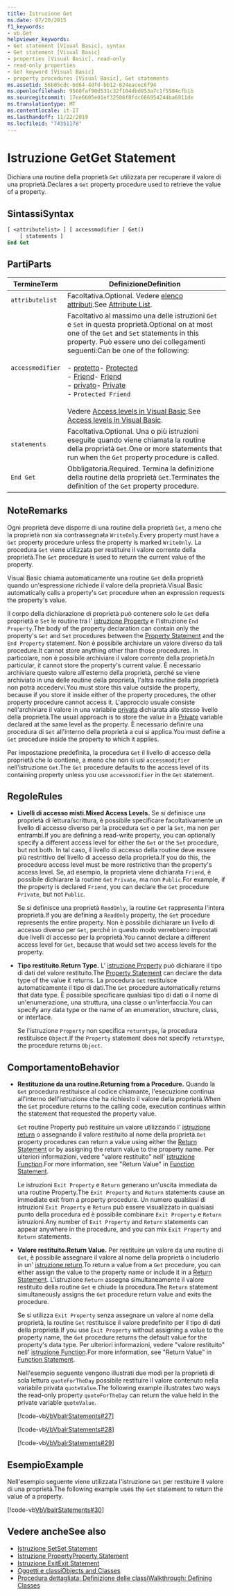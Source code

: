 ```yaml
---
title: Istruzione Get
ms.date: 07/20/2015
f1_keywords:
- vb.Get
helpviewer_keywords:
- Get statement [Visual Basic], syntax
- Get statement [Visual Basic]
- properties [Visual Basic], read-only
- read-only properties
- Get keyword [Visual Basic]
- property procedures [Visual Basic], Get statements
ms.assetid: 56b05cdc-bd64-4dfd-bb12-824eacec6f94
ms.openlocfilehash: 9560faf90d531c32f104dbd053a7c1f5584cfb1b
ms.sourcegitcommit: 17ee6605e01ef32506f8fdc686954244ba6911de
ms.translationtype: MT
ms.contentlocale: it-IT
ms.lasthandoff: 11/22/2019
ms.locfileid: "74351178"
---
```

# <a name="get-statement"></a><span data-ttu-id="014d7-102">Istruzione Get</span><span class="sxs-lookup"><span data-stu-id="014d7-102">Get Statement</span></span>
<span data-ttu-id="014d7-103">Dichiara una routine della proprietà `Get` utilizzata per recuperare il valore di una proprietà.</span><span class="sxs-lookup"><span data-stu-id="014d7-103">Declares a `Get` property procedure used to retrieve the value of a property.</span></span>  
  
## <a name="syntax"></a><span data-ttu-id="014d7-104">Sintassi</span><span class="sxs-lookup"><span data-stu-id="014d7-104">Syntax</span></span>  
  
```vb  
[ <attributelist> ] [ accessmodifier ] Get()  
    [ statements ]  
End Get  
```  
  
## <a name="parts"></a><span data-ttu-id="014d7-105">Parti</span><span class="sxs-lookup"><span data-stu-id="014d7-105">Parts</span></span>  
  
|<span data-ttu-id="014d7-106">Termine</span><span class="sxs-lookup"><span data-stu-id="014d7-106">Term</span></span>|<span data-ttu-id="014d7-107">Definizione</span><span class="sxs-lookup"><span data-stu-id="014d7-107">Definition</span></span>|  
|---|---|  
|`attributelist`|<span data-ttu-id="014d7-108">Facoltativa.</span><span class="sxs-lookup"><span data-stu-id="014d7-108">Optional.</span></span> <span data-ttu-id="014d7-109">Vedere [elenco attributi](../../../visual-basic/language-reference/statements/attribute-list.md).</span><span class="sxs-lookup"><span data-stu-id="014d7-109">See [Attribute List](../../../visual-basic/language-reference/statements/attribute-list.md).</span></span>|  
|`accessmodifier`|<span data-ttu-id="014d7-110">Facoltativo al massimo una delle istruzioni `Get` e `Set` in questa proprietà.</span><span class="sxs-lookup"><span data-stu-id="014d7-110">Optional on at most one of the `Get` and `Set` statements in this property.</span></span> <span data-ttu-id="014d7-111">Può essere uno dei collegamenti seguenti:</span><span class="sxs-lookup"><span data-stu-id="014d7-111">Can be one of the following:</span></span><br /><br /> <span data-ttu-id="014d7-112">-   [protetto](../../../visual-basic/language-reference/modifiers/protected.md)</span><span class="sxs-lookup"><span data-stu-id="014d7-112">-   [Protected](../../../visual-basic/language-reference/modifiers/protected.md)</span></span><br /><span data-ttu-id="014d7-113">-   [Friend](../../../visual-basic/language-reference/modifiers/friend.md)</span><span class="sxs-lookup"><span data-stu-id="014d7-113">-   [Friend](../../../visual-basic/language-reference/modifiers/friend.md)</span></span><br /><span data-ttu-id="014d7-114">-   [privato](../../../visual-basic/language-reference/modifiers/private.md)</span><span class="sxs-lookup"><span data-stu-id="014d7-114">-   [Private](../../../visual-basic/language-reference/modifiers/private.md)</span></span><br />-   `Protected Friend`<br /><br /> <span data-ttu-id="014d7-115">Vedere [Access levels in Visual Basic](../../../visual-basic/programming-guide/language-features/declared-elements/access-levels.md).</span><span class="sxs-lookup"><span data-stu-id="014d7-115">See [Access levels in Visual Basic](../../../visual-basic/programming-guide/language-features/declared-elements/access-levels.md).</span></span>|  
|`statements`|<span data-ttu-id="014d7-116">Facoltativa.</span><span class="sxs-lookup"><span data-stu-id="014d7-116">Optional.</span></span> <span data-ttu-id="014d7-117">Una o più istruzioni eseguite quando viene chiamata la routine della proprietà `Get`.</span><span class="sxs-lookup"><span data-stu-id="014d7-117">One or more statements that run when the `Get` property procedure is called.</span></span>|  
|`End Get`|<span data-ttu-id="014d7-118">Obbligatoria.</span><span class="sxs-lookup"><span data-stu-id="014d7-118">Required.</span></span> <span data-ttu-id="014d7-119">Termina la definizione della routine della proprietà `Get`.</span><span class="sxs-lookup"><span data-stu-id="014d7-119">Terminates the definition of the `Get` property procedure.</span></span>|  
  
## <a name="remarks"></a><span data-ttu-id="014d7-120">Note</span><span class="sxs-lookup"><span data-stu-id="014d7-120">Remarks</span></span>  
 <span data-ttu-id="014d7-121">Ogni proprietà deve disporre di una routine della proprietà `Get`, a meno che la proprietà non sia contrassegnata `WriteOnly`.</span><span class="sxs-lookup"><span data-stu-id="014d7-121">Every property must have a `Get` property procedure unless the property is marked `WriteOnly`.</span></span> <span data-ttu-id="014d7-122">La procedura `Get` viene utilizzata per restituire il valore corrente della proprietà.</span><span class="sxs-lookup"><span data-stu-id="014d7-122">The `Get` procedure is used to return the current value of the property.</span></span>  
  
 <span data-ttu-id="014d7-123">Visual Basic chiama automaticamente una routine `Get` della proprietà quando un'espressione richiede il valore della proprietà.</span><span class="sxs-lookup"><span data-stu-id="014d7-123">Visual Basic automatically calls a property's `Get` procedure when an expression requests the property's value.</span></span>  
  
 <span data-ttu-id="014d7-124">Il corpo della dichiarazione di proprietà può contenere solo le `Get` della proprietà e `Set` le routine tra l' [istruzione Property](../../../visual-basic/language-reference/statements/property-statement.md) e l'istruzione `End Property`.</span><span class="sxs-lookup"><span data-stu-id="014d7-124">The body of the property declaration can contain only the property's `Get` and `Set` procedures between the [Property Statement](../../../visual-basic/language-reference/statements/property-statement.md) and the `End Property` statement.</span></span> <span data-ttu-id="014d7-125">Non è possibile archiviare un valore diverso da tali procedure.</span><span class="sxs-lookup"><span data-stu-id="014d7-125">It cannot store anything other than those procedures.</span></span> <span data-ttu-id="014d7-126">In particolare, non è possibile archiviare il valore corrente della proprietà.</span><span class="sxs-lookup"><span data-stu-id="014d7-126">In particular, it cannot store the property's current value.</span></span> <span data-ttu-id="014d7-127">È necessario archiviare questo valore all'esterno della proprietà, perché se viene archiviato in una delle routine della proprietà, l'altra routine della proprietà non potrà accedervi.</span><span class="sxs-lookup"><span data-stu-id="014d7-127">You must store this value outside the property, because if you store it inside either of the property procedures, the other property procedure cannot access it.</span></span> <span data-ttu-id="014d7-128">L'approccio usuale consiste nell'archiviare il valore in una variabile [privata](../../../visual-basic/language-reference/modifiers/private.md) dichiarata allo stesso livello della proprietà.</span><span class="sxs-lookup"><span data-stu-id="014d7-128">The usual approach is to store the value in a [Private](../../../visual-basic/language-reference/modifiers/private.md) variable declared at the same level as the property.</span></span> <span data-ttu-id="014d7-129">È necessario definire una procedura di `Get` all'interno della proprietà a cui si applica.</span><span class="sxs-lookup"><span data-stu-id="014d7-129">You must define a `Get` procedure inside the property to which it applies.</span></span>  
  
 <span data-ttu-id="014d7-130">Per impostazione predefinita, la procedura `Get` il livello di accesso della proprietà che lo contiene, a meno che non si usi `accessmodifier` nell'istruzione `Get`.</span><span class="sxs-lookup"><span data-stu-id="014d7-130">The `Get` procedure defaults to the access level of its containing property unless you use `accessmodifier` in the `Get` statement.</span></span>  
  
## <a name="rules"></a><span data-ttu-id="014d7-131">Regole</span><span class="sxs-lookup"><span data-stu-id="014d7-131">Rules</span></span>  
  
- <span data-ttu-id="014d7-132">**Livelli di accesso misti.**</span><span class="sxs-lookup"><span data-stu-id="014d7-132">**Mixed Access Levels.**</span></span> <span data-ttu-id="014d7-133">Se si definisce una proprietà di lettura/scrittura, è possibile specificare facoltativamente un livello di accesso diverso per la procedura `Get` o per la `Set`, ma non per entrambi.</span><span class="sxs-lookup"><span data-stu-id="014d7-133">If you are defining a read-write property, you can optionally specify a different access level for either the `Get` or the `Set` procedure, but not both.</span></span> <span data-ttu-id="014d7-134">In tal caso, il livello di accesso della routine deve essere più restrittivo del livello di accesso della proprietà.</span><span class="sxs-lookup"><span data-stu-id="014d7-134">If you do this, the procedure access level must be more restrictive than the property's access level.</span></span> <span data-ttu-id="014d7-135">Se, ad esempio, la proprietà viene dichiarata `Friend`, è possibile dichiarare la routine `Get` `Private`, ma non `Public`.</span><span class="sxs-lookup"><span data-stu-id="014d7-135">For example, if the property is declared `Friend`, you can declare the `Get` procedure `Private`, but not `Public`.</span></span>  
  
     <span data-ttu-id="014d7-136">Se si definisce una proprietà `ReadOnly`, la routine `Get` rappresenta l'intera proprietà.</span><span class="sxs-lookup"><span data-stu-id="014d7-136">If you are defining a `ReadOnly` property, the `Get` procedure represents the entire property.</span></span> <span data-ttu-id="014d7-137">Non è possibile dichiarare un livello di accesso diverso per `Get`, perché in questo modo verrebbero impostati due livelli di accesso per la proprietà.</span><span class="sxs-lookup"><span data-stu-id="014d7-137">You cannot declare a different access level for `Get`, because that would set two access levels for the property.</span></span>  
  
- <span data-ttu-id="014d7-138">**Tipo restituito.**</span><span class="sxs-lookup"><span data-stu-id="014d7-138">**Return Type.**</span></span> <span data-ttu-id="014d7-139">L' [istruzione Property](../../../visual-basic/language-reference/statements/property-statement.md) può dichiarare il tipo di dati del valore restituito.</span><span class="sxs-lookup"><span data-stu-id="014d7-139">The [Property Statement](../../../visual-basic/language-reference/statements/property-statement.md) can declare the data type of the value it returns.</span></span> <span data-ttu-id="014d7-140">La procedura `Get` restituisce automaticamente il tipo di dati.</span><span class="sxs-lookup"><span data-stu-id="014d7-140">The `Get` procedure automatically returns that data type.</span></span> <span data-ttu-id="014d7-141">È possibile specificare qualsiasi tipo di dati o il nome di un'enumerazione, una struttura, una classe o un'interfaccia.</span><span class="sxs-lookup"><span data-stu-id="014d7-141">You can specify any data type or the name of an enumeration, structure, class, or interface.</span></span>  
  
     <span data-ttu-id="014d7-142">Se l'istruzione `Property` non specifica `returntype`, la procedura restituisce `Object`.</span><span class="sxs-lookup"><span data-stu-id="014d7-142">If the `Property` statement does not specify `returntype`, the procedure returns `Object`.</span></span>  
  
## <a name="behavior"></a><span data-ttu-id="014d7-143">Comportamento</span><span class="sxs-lookup"><span data-stu-id="014d7-143">Behavior</span></span>  
  
- <span data-ttu-id="014d7-144">**Restituzione da una routine.**</span><span class="sxs-lookup"><span data-stu-id="014d7-144">**Returning from a Procedure.**</span></span> <span data-ttu-id="014d7-145">Quando la `Get` procedura restituisce al codice chiamante, l'esecuzione continua all'interno dell'istruzione che ha richiesto il valore della proprietà.</span><span class="sxs-lookup"><span data-stu-id="014d7-145">When the `Get` procedure returns to the calling code, execution continues within the statement that requested the property value.</span></span>  
  
     <span data-ttu-id="014d7-146">`Get` routine Property può restituire un valore utilizzando l' [istruzione return](../../../visual-basic/language-reference/statements/return-statement.md) o assegnando il valore restituito al nome della proprietà.</span><span class="sxs-lookup"><span data-stu-id="014d7-146">`Get` property procedures can return a value using either the [Return Statement](../../../visual-basic/language-reference/statements/return-statement.md) or by assigning the return value to the property name.</span></span> <span data-ttu-id="014d7-147">Per ulteriori informazioni, vedere "valore restituito" nell' [istruzione Function](../../../visual-basic/language-reference/statements/function-statement.md).</span><span class="sxs-lookup"><span data-stu-id="014d7-147">For more information, see "Return Value" in [Function Statement](../../../visual-basic/language-reference/statements/function-statement.md).</span></span>  
  
     <span data-ttu-id="014d7-148">Le istruzioni `Exit Property` e `Return` generano un'uscita immediata da una routine Property.</span><span class="sxs-lookup"><span data-stu-id="014d7-148">The `Exit Property` and `Return` statements cause an immediate exit from a property procedure.</span></span> <span data-ttu-id="014d7-149">Un numero qualsiasi di istruzioni `Exit Property` e `Return` può essere visualizzato in qualsiasi punto della procedura ed è possibile combinare `Exit Property` e `Return` istruzioni.</span><span class="sxs-lookup"><span data-stu-id="014d7-149">Any number of `Exit Property` and `Return` statements can appear anywhere in the procedure, and you can mix `Exit Property` and `Return` statements.</span></span>  
  
- <span data-ttu-id="014d7-150">**Valore restituito.**</span><span class="sxs-lookup"><span data-stu-id="014d7-150">**Return Value.**</span></span> <span data-ttu-id="014d7-151">Per restituire un valore da una routine di `Get`, è possibile assegnare il valore al nome della proprietà o includerlo in un' [istruzione return](../../../visual-basic/language-reference/statements/return-statement.md).</span><span class="sxs-lookup"><span data-stu-id="014d7-151">To return a value from a `Get` procedure, you can either assign the value to the property name or include it in a [Return Statement](../../../visual-basic/language-reference/statements/return-statement.md).</span></span> <span data-ttu-id="014d7-152">L'istruzione `Return` assegna simultaneamente il valore restituito della routine `Get` e chiude la procedura.</span><span class="sxs-lookup"><span data-stu-id="014d7-152">The `Return` statement simultaneously assigns the `Get` procedure return value and exits the procedure.</span></span>  
  
     <span data-ttu-id="014d7-153">Se si utilizza `Exit Property` senza assegnare un valore al nome della proprietà, la routine `Get` restituisce il valore predefinito per il tipo di dati della proprietà.</span><span class="sxs-lookup"><span data-stu-id="014d7-153">If you use `Exit Property` without assigning a value to the property name, the `Get` procedure returns the default value for the property's data type.</span></span> <span data-ttu-id="014d7-154">Per ulteriori informazioni, vedere "valore restituito" nell' [istruzione Function](../../../visual-basic/language-reference/statements/function-statement.md).</span><span class="sxs-lookup"><span data-stu-id="014d7-154">For more information, see "Return Value" in [Function Statement](../../../visual-basic/language-reference/statements/function-statement.md).</span></span>  
  
     <span data-ttu-id="014d7-155">Nell'esempio seguente vengono illustrati due modi per la proprietà di sola lettura `quoteForTheDay` possibile restituire il valore contenuto nella variabile privata `quoteValue`.</span><span class="sxs-lookup"><span data-stu-id="014d7-155">The following example illustrates two ways the read-only property `quoteForTheDay` can return the value held in the private variable `quoteValue`.</span></span>  
  
     [!code-vb[VbVbalrStatements#27](~/samples/snippets/visualbasic/VS_Snippets_VBCSharp/VbVbalrStatements/VB/Class1.vb#27)]  
  
     [!code-vb[VbVbalrStatements#28](~/samples/snippets/visualbasic/VS_Snippets_VBCSharp/VbVbalrStatements/VB/Class1.vb#28)]  
  
     [!code-vb[VbVbalrStatements#29](~/samples/snippets/visualbasic/VS_Snippets_VBCSharp/VbVbalrStatements/VB/Class1.vb#29)]  
  
## <a name="example"></a><span data-ttu-id="014d7-156">Esempio</span><span class="sxs-lookup"><span data-stu-id="014d7-156">Example</span></span>  
 <span data-ttu-id="014d7-157">Nell'esempio seguente viene utilizzata l'istruzione `Get` per restituire il valore di una proprietà.</span><span class="sxs-lookup"><span data-stu-id="014d7-157">The following example uses the `Get` statement to return the value of a property.</span></span>  
  
 [!code-vb[VbVbalrStatements#30](~/samples/snippets/visualbasic/VS_Snippets_VBCSharp/VbVbalrStatements/VB/Class1.vb#30)]  
  
## <a name="see-also"></a><span data-ttu-id="014d7-158">Vedere anche</span><span class="sxs-lookup"><span data-stu-id="014d7-158">See also</span></span>

- [<span data-ttu-id="014d7-159">Istruzione Set</span><span class="sxs-lookup"><span data-stu-id="014d7-159">Set Statement</span></span>](../../../visual-basic/language-reference/statements/set-statement.md)
- [<span data-ttu-id="014d7-160">Istruzione Property</span><span class="sxs-lookup"><span data-stu-id="014d7-160">Property Statement</span></span>](../../../visual-basic/language-reference/statements/property-statement.md)
- [<span data-ttu-id="014d7-161">Istruzione Exit</span><span class="sxs-lookup"><span data-stu-id="014d7-161">Exit Statement</span></span>](../../../visual-basic/language-reference/statements/exit-statement.md)
- [<span data-ttu-id="014d7-162">Oggetti e classi</span><span class="sxs-lookup"><span data-stu-id="014d7-162">Objects and Classes</span></span>](../../../visual-basic/programming-guide/language-features/objects-and-classes/index.md)
- [<span data-ttu-id="014d7-163">Procedura dettagliata: Definizione delle classi</span><span class="sxs-lookup"><span data-stu-id="014d7-163">Walkthrough: Defining Classes</span></span>](../../../visual-basic/programming-guide/language-features/objects-and-classes/walkthrough-defining-classes.md)
